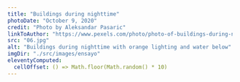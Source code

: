 ```yaml
---
title: "Buildings during nighttime"
photoDate: "October 9, 2020"
credit: "Photo by Aleksandar Pasaric"
linkToAuthor: "https://www.pexels.com/photo/photo-of-buildings-during-nighttime-2603464/"
src: "06.jpg"
alt: "Buildings during nighttime with orange lighting and water below"
imgDir: "./src/images/ensayo"
eleventyComputed:
  cellOffset: () => Math.floor(Math.random() * 10)
---
```

